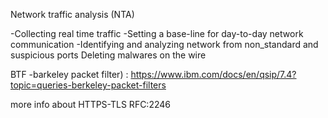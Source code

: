 Network traffic analysis (NTA)

-Collecting real time traffic
-Setting a base-line for day-to-day network communication
-Identifying and analyzing network from non_standard and suspicious ports
Deleting malwares on the wire

BTF -barkeley packet filter) : https://www.ibm.com/docs/en/qsip/7.4?topic=queries-berkeley-packet-filters

more info about HTTPS-TLS RFC:2246